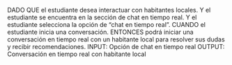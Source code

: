 DADO QUE el estudiante desea interactuar con habitantes locales.
Y el estudiante se encuentra en la sección de chat en tiempo real.
Y el estudiante selecciona la opción de “chat en tiempo real”.
CUANDO el estudiante inicia una conversación.
ENTONCES podrá iniciar una conversación en tiempo real con un habitante local para resolver sus dudas y recibir recomendaciones.
INPUT:
Opción de chat en tiempo real
OUTPUT:
Conversación en tiempo real con habitante local

